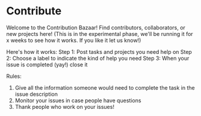 # Contribute 
Welcome to the Contribution Bazaar! Find contributors, collaborators, or new projects here! 
(This is in the experimental phase, we'll be running it for x weeks to see how it works. If you like it let us know!)

Here's how it works: 
Step 1: Post tasks and projects you need help on
Step 2: Choose a label to indicate the kind of help you need
Step 3: When your issue is completed (yay!) close it

Rules: 
1. Give all the information someone would need to complete the task in the issue description
2. Monitor your issues in case people have questions
3. Thank people who work on your issues!
